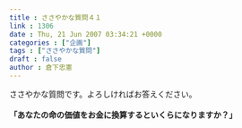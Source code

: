```yaml
---
title : ささやかな質問４１
link : 1306
date : Thu, 21 Jun 2007 03:34:21 +0000
categories : ["企画"]
tags : ["ささやかな質問"]
draft : false
author : 倉下忠憲
---
```


ささやかな質問です。よろしければお答えください。<BR><BR><B>「あなたの命の価値をお金に換算するといくらになりますか？」</B><br><br>
